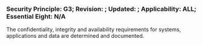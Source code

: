 ### Security Principle: G3; Revision: ; Updated: ; Applicability: ALL; Essential Eight: N/A
<p>The confidentiality, integrity and availability requirements for systems, applications and data are determined and documented.</p>